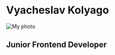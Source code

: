 # Vyacheslav Kolyago

![My photo](https://www.google.com/url?sa=i&url=https%3A%2F%2Fvkfaces.com%2Fvk%2Fuser%2Fid37734449&psig=AOvVaw2O-COw_phhCC1LukLqDuKb&ust=1640536755284000&source=images&cd=vfe&ved=0CAsQjRxqFwoTCLiOq--x__QCFQAAAAAdAAAAABAD "My photo")

## Junior Frontend Developer
